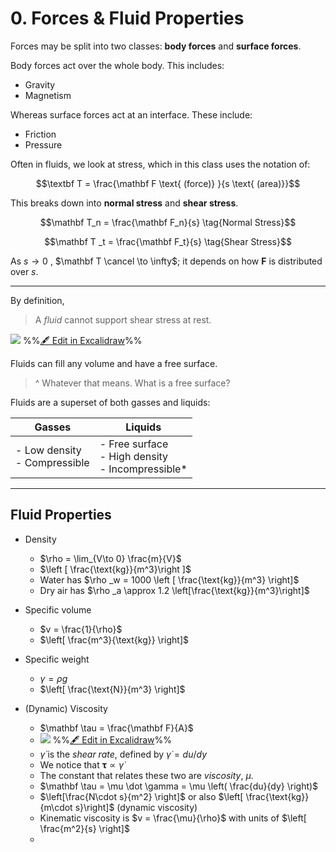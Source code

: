 # 0. Forces & Fluid Properties


Forces may be split into two classes: **body forces** and **surface forces**. 

Body forces act over the whole body. This includes:
- Gravity
- Magnetism 

Whereas surface forces act at an interface. These include:
- Friction
- Pressure

Often in fluids, we look at stress, which in this class uses the notation of:

$$\textbf T = \frac{\mathbf F \text{ (force)} }{s \text{ (area)}}$$

This breaks down into **normal stress** and **shear stress**.


$$\mathbf T_n = \frac{\mathbf F_n}{s} \tag{Normal Stress}$$

$$\mathbf T _t = \frac{\mathbf F_t}{s} \tag{Shear Stress}$$

As $s \to 0$ , $\mathbf T \cancel \to \infty$; it depends on how $\mathbf F$ is distributed over $s$. 

---

By definition, 

> A *fluid* cannot support shear stress at rest.


![](excalidraw-2025-08-19-11.41.56.excalidraw.svg)
%%[🖋 Edit in Excalidraw](excalidraw-2025-08-19-11.41.56.excalidraw.md)%%


Fluids can fill any volume and have a free surface. 

> ^ Whatever that means. What is a free surface?

Fluids are a superset of both gasses and liquids:


| Gasses                          | Liquids                                                   |
| ------------------------------- | --------------------------------------------------------- |
| - Low density<br>- Compressible | - Free surface<br>- High density<br>- Incompressible*<br> |

---

## Fluid Properties

- Density
	- $\rho = \lim_{V\to 0} \frac{m}{V}$
	- $\left [ \frac{\text{kg}}{m^3}\right ]$
	- Water has $\rho _w = 1000 \left [ \frac{\text{kg}}{m^3} \right]$
	- Dry air has $\rho _a \approx 1.2 \left[\frac{\text{kg}}{m^3}\right]$

- Specific volume
	- $v = \frac{1}{\rho}$
	- $\left[ \frac{m^3}{\text{kg}} \right]$

- Specific weight
	- $\gamma = \rho g$
	- $\left[ \frac{\text{N}}{m^3} \right]$

- (Dynamic) Viscosity
	- $\mathbf \tau = \frac{\mathbf F}{A}$ 
	- ![](excalidraw-2025-08-19-12.10.02.excalidraw.svg)
%%[🖋 Edit in Excalidraw](excalidraw-2025-08-19-12.10.02.excalidraw.md)%%
	- $\dot \gamma$ is the *shear rate*, defined by $\dot \gamma = du/dy$
	- We notice that $\mathbf \tau \propto \dot \gamma$
	- The constant that relates these two are *viscosity*, $\mu$. 
	- $\mathbf \tau = \mu \dot \gamma = \mu \left( \frac{du}{dy} \right)$ 
	- $\left[\frac{N\cdot s}{m^2} \right]$ or also $\left[ \frac{\text{kg}}{m\cdot s}\right]$ (dynamic viscosity)
	- Kinematic viscosity is $v = \frac{\mu}{\rho}$ with units of $\left[ \frac{m^2}{s} \right]$
	- 